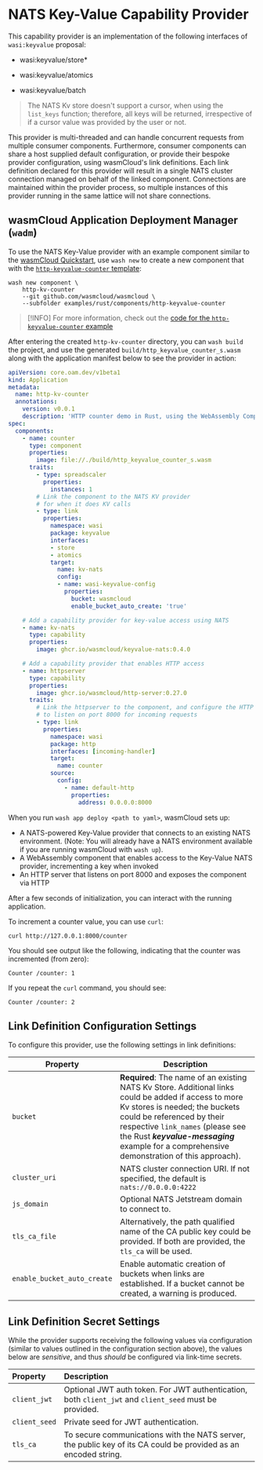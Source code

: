 # NATS Key-Value Capability Provider

This capability provider is an implementation of the following interfaces of `wasi:keyvalue` proposal:

- wasi:keyvalue/store\*

- wasi:keyvalue/atomics

- wasi:keyvalue/batch

> The NATS Kv store doesn't support a cursor, when using the `list_keys` function; therefore, all keys will be returned, irrespective of if a cursor value was provided by the user or not.

This provider is multi-threaded and can handle concurrent requests from multiple consumer components. Furthermore, consumer components can share a host supplied default configuration, or provide their bespoke provider configuration, using wasmCloud's link definitions. Each link definition declared for this provider will result in a single NATS cluster connection managed on behalf of the linked component. Connections are maintained within the provider process, so multiple instances of this provider running in the same lattice will not share connections.

## wasmCloud Application Deployment Manager (`wadm`)

To use the NATS Key-Value provider with an example component similar to the [wasmCloud Quickstart](https://wasmcloud.com/docs/tour/hello-world),
use `wash new` to create a new component that with the [`http-keyvalue-counter` template][example-http-kv-counter]:

```console
wash new component \
    http-kv-counter
    --git github.com/wasmcloud/wasmcloud \
    --subfolder examples/rust/components/http-keyvalue-counter
```

> [!INFO]
> For more information, check out the [code for the `http-keyvalue-counter` example][example-http-kv-counter]

After entering the created `http-kv-counter` directory, you can `wash build` the project, and use the generated
`build/http_keyvalue_counter_s.wasm` along with the application manifest below to see the provider in action:

```yaml
apiVersion: core.oam.dev/v1beta1
kind: Application
metadata:
  name: http-kv-counter
  annotations:
    version: v0.0.1
    description: 'HTTP counter demo in Rust, using the WebAssembly Component Model and WebAssembly Interfaces Types (WIT)'
spec:
  components:
    - name: counter
      type: component
      properties:
        image: file://./build/http_keyvalue_counter_s.wasm
      traits:
        - type: spreadscaler
          properties:
            instances: 1
        # Link the component to the NATS KV provider
        # for when it does KV calls
        - type: link
          properties:
            namespace: wasi
            package: keyvalue
            interfaces:
            - store
            - atomics
            target:
              name: kv-nats
              config:
              - name: wasi-keyvalue-config
                properties:
                  bucket: wasmcloud
                  enable_bucket_auto_create: 'true'

    # Add a capability provider for key-value access using NATS
    - name: kv-nats
      type: capability
      properties:
        image: ghcr.io/wasmcloud/keyvalue-nats:0.4.0

    # Add a capability provider that enables HTTP access
    - name: httpserver
      type: capability
      properties:
        image: ghcr.io/wasmcloud/http-server:0.27.0
      traits:
        # Link the httpserver to the component, and configure the HTTP server
        # to listen on port 8000 for incoming requests
        - type: link
          properties:
            namespace: wasi
            package: http
            interfaces: [incoming-handler]
            target:
              name: counter
            source:
              config:
                - name: default-http
                  properties:
                    address: 0.0.0.0:8000
```

When you run `wash app deploy <path to yaml>`, wasmCloud sets up:

* A NATS-powered Key-Value provider that connects to an existing NATS environment. (Note: You will already have a NATS environment available if you are running wasmCloud with `wash up`).
* A WebAssembly component that enables access to the Key-Value NATS provider, incrementing a key when invoked
* An HTTP server that listens on port 8000 and exposes the component via HTTP

After a few seconds of initialization, you can interact with the running application.

To increment a counter value, you can use `curl`:

```console
curl http://127.0.0.1:8000/counter
```

You should see output like the following, indicating that the counter was incremented (from zero):

```
Counter /counter: 1
```

If you repeat the `curl` command, you should see:

```
Counter /counter: 2
```

[example-http-kv-counter]: https://github.com/wasmCloud/wasmCloud/tree/main/examples/rust/components/http-keyvalue-counter

## Link Definition Configuration Settings

To configure this provider, use the following settings in link definitions:

| **Property**                | **Description**                                                                                                                                                                                                                                                                                         |
|-----------------------------|---------------------------------------------------------------------------------------------------------------------------------------------------------------------------------------------------------------------------------------------------------------------------------------------------------|
| `bucket`                    | **Required**: The name of an existing NATS Kv Store. Additional links could be added if access to more Kv stores is needed; the buckets could be referenced by their respective `link_names` (please see the Rust **_keyvalue-messaging_** example for a comprehensive demonstration of this approach). |
| `cluster_uri`               | NATS cluster connection URI. If not specified, the default is `nats://0.0.0.0:4222`                                                                                                                                                                                                                     |
| `js_domain`                 | Optional NATS Jetstream domain to connect to.                                                                                                                                                                                                                                                           |
| `tls_ca_file`               | Alternatively, the path qualified name of the CA public key could be provided. If both are provided, the `tls_ca` will be used.                                                                                                                                                                         |
| `enable_bucket_auto_create` | Enable automatic creation of buckets when links are established. If a bucket cannot be created, a warning is produced.                                                                                                                                                                                  |

## Link Definition Secret Settings

While the provider supports receiving the following values via configuration (similar to values outlined in the configuration section above), the values below are _sensitive_, and thus _should_ be configured via link-time secrets.

| **Property**  | **Description**                                                                                                 |
| :------------ | :-------------------------------------------------------------------------------------------------------------- |
| `client_jwt`  | Optional JWT auth token. For JWT authentication, both `client_jwt` and `client_seed` must be provided.          |
| `client_seed` | Private seed for JWT authentication.                                                                            |
| `tls_ca`      | To secure communications with the NATS server, the public key of its CA could be provided as an encoded string. |
